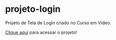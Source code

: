 # projeto-login
 Projeto de Tela de Login criado no Curso em Vídeo.
<p><a href="https://giovanninoda.github.io/projeto-login/" target="_blank">Clique aqui</a> para acessar o projeto!</p>

